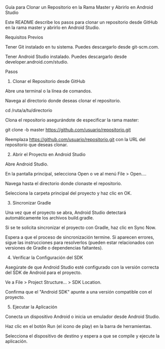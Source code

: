 Guía para Clonar un Repositorio en la Rama Master y Abrirlo en Android Studio

Este README describe los pasos para clonar un repositorio desde GitHub en la rama master y abrirlo en Android Studio.

Requisitos Previos

Tener Git instalado en tu sistema. Puedes descargarlo desde git-scm.com.

Tener Android Studio instalado. Puedes descargarlo desde developer.android.com/studio.

Pasos

1. Clonar el Repositorio desde GitHub

Abre una terminal o la línea de comandos.

Navega al directorio donde deseas clonar el repositorio.

cd /ruta/a/tu/directorio

Clona el repositorio asegurándote de especificar la rama master:

git clone -b master https://github.com/usuario/repositorio.git

Reemplaza https://github.com/usuario/repositorio.git con la URL del repositorio que deseas clonar.

2. Abrir el Proyecto en Android Studio

Abre Android Studio.

En la pantalla principal, selecciona Open o ve al menú File > Open....

Navega hasta el directorio donde clonaste el repositorio.

Selecciona la carpeta principal del proyecto y haz clic en OK.

3. Sincronizar Gradle

Una vez que el proyecto se abra, Android Studio detectará automáticamente los archivos build.gradle.

Si se te solicita sincronizar el proyecto con Gradle, haz clic en Sync Now.

Espera a que el proceso de sincronización termine. Si aparecen errores, sigue las instrucciones para resolverlos (pueden estar relacionados con versiones de Gradle o dependencias faltantes).

4. Verificar la Configuración del SDK

Asegúrate de que Android Studio esté configurado con la versión correcta del SDK de Android para el proyecto.

Ve a File > Project Structure... > SDK Location.

Confirma que el "Android SDK" apunte a una versión compatible con el proyecto.

5. Ejecutar la Aplicación

Conecta un dispositivo Android o inicia un emulador desde Android Studio.

Haz clic en el botón Run (el ícono de play) en la barra de herramientas.

Selecciona el dispositivo de destino y espera a que se compile y ejecute la aplicación.
